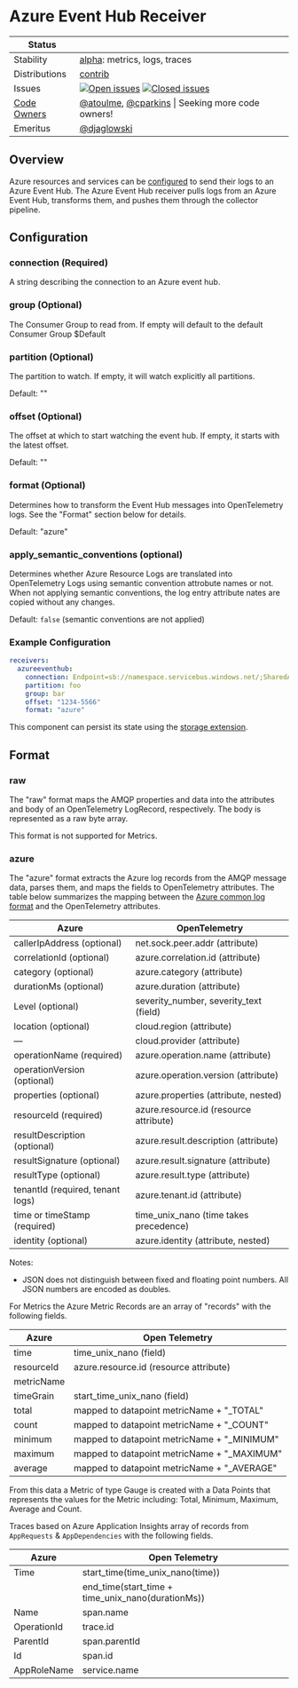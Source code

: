 # Azure Event Hub Receiver

<!-- status autogenerated section -->
| Status        |           |
| ------------- |-----------|
| Stability     | [alpha]: metrics, logs, traces   |
| Distributions | [contrib] |
| Issues        | [![Open issues](https://img.shields.io/github/issues-search/open-telemetry/opentelemetry-collector-contrib?query=is%3Aissue%20is%3Aopen%20label%3Areceiver%2Fazureeventhub%20&label=open&color=orange&logo=opentelemetry)](https://github.com/open-telemetry/opentelemetry-collector-contrib/issues?q=is%3Aopen+is%3Aissue+label%3Areceiver%2Fazureeventhub) [![Closed issues](https://img.shields.io/github/issues-search/open-telemetry/opentelemetry-collector-contrib?query=is%3Aissue%20is%3Aclosed%20label%3Areceiver%2Fazureeventhub%20&label=closed&color=blue&logo=opentelemetry)](https://github.com/open-telemetry/opentelemetry-collector-contrib/issues?q=is%3Aclosed+is%3Aissue+label%3Areceiver%2Fazureeventhub) |
| [Code Owners](https://github.com/open-telemetry/opentelemetry-collector-contrib/blob/main/CONTRIBUTING.md#becoming-a-code-owner)    | [@atoulme](https://www.github.com/atoulme), [@cparkins](https://www.github.com/cparkins) \| Seeking more code owners! |
| Emeritus      | [@djaglowski](https://www.github.com/djaglowski) |

[alpha]: https://github.com/open-telemetry/opentelemetry-collector#alpha
[contrib]: https://github.com/open-telemetry/opentelemetry-collector-releases/tree/main/distributions/otelcol-contrib
<!-- end autogenerated section -->

## Overview
Azure resources and services can be
[configured](https://learn.microsoft.com/en-us/azure/azure-monitor/essentials/diagnostic-settings)
to send their logs to an Azure Event Hub. The Azure Event Hub receiver pulls logs from an Azure
Event Hub, transforms them, and pushes them through the collector pipeline.

## Configuration

### connection (Required)
A string describing the connection to an Azure event hub.

### group (Optional)
The Consumer Group to read from. If empty will default to the default Consumer Group $Default

### partition (Optional)
The partition to watch. If empty, it will watch explicitly all partitions.

Default: ""

### offset (Optional)
The offset at which to start watching the event hub. If empty, it starts with the latest offset.

Default: ""

### format (Optional)
Determines how to transform the Event Hub messages into OpenTelemetry logs. See the "Format"
section below for details.

Default: "azure"

### apply_semantic_conventions (optional)
Determines whether Azure Resource Logs are translated into OpenTelemetry Logs using semantic
convention attrobute names or not. When not applying semantic conventions, the log entry
attribute nates are copied without any changes.

Default: `false` (semantic conventions are not applied)

### Example Configuration

```yaml
receivers:
  azureeventhub:
    connection: Endpoint=sb://namespace.servicebus.windows.net/;SharedAccessKeyName=RootManageSharedAccessKey;SharedAccessKey=superSecret1234=;EntityPath=hubName
    partition: foo
    group: bar
    offset: "1234-5566"
    format: "azure"
```

This component can persist its state using the [storage extension].

## Format

### raw

The "raw" format maps the AMQP properties and data into the
attributes and body of an OpenTelemetry LogRecord, respectively.
The body is represented as a raw byte array.

This format is not supported for Metrics.

### azure

The "azure" format extracts the Azure log records from the AMQP
message data, parses them, and maps the fields to OpenTelemetry
attributes. The table below summarizes the mapping between the 
[Azure common log format](https://learn.microsoft.com/en-us/azure/azure-monitor/essentials/resource-logs-schema)
and the OpenTelemetry attributes.


| Azure                            | OpenTelemetry                          | 
|----------------------------------|----------------------------------------|
| callerIpAddress (optional)       | net.sock.peer.addr (attribute)         | 
| correlationId (optional)         | azure.correlation.id (attribute)       | 
| category (optional)              | azure.category (attribute)             | 
| durationMs (optional)            | azure.duration (attribute)             | 
| Level (optional)                 | severity_number, severity_text (field) | 
| location (optional)              | cloud.region (attribute)               | 
| —                                | cloud.provider (attribute)             | 
| operationName (required)         | azure.operation.name (attribute)       |
| operationVersion (optional)      | azure.operation.version (attribute)    | 
| properties (optional)            | azure.properties (attribute, nested)   | 
| resourceId (required)            | azure.resource.id (resource attribute) | 
| resultDescription (optional)     | azure.result.description (attribute)   | 
| resultSignature (optional)       | azure.result.signature (attribute)     | 
| resultType (optional)            | azure.result.type (attribute)          | 
| tenantId (required, tenant logs) | azure.tenant.id (attribute)            | 
| time or timeStamp (required)     | time_unix_nano (time takes precedence) |
| identity (optional)              | azure.identity (attribute, nested)     |

Notes:
* JSON does not distinguish between fixed and floating point numbers. All
JSON numbers are encoded as doubles.

For Metrics the Azure Metric Records are an array
of "records" with the following fields.

| Azure      | Open Telemetry                              |
|------------|---------------------------------------------|
| time       | time_unix_nano (field)                      |
| resourceId | azure.resource.id (resource attribute)      |
| metricName |                                             |
| timeGrain  | start_time_unix_nano (field)                |
| total      | mapped to datapoint metricName + "_TOTAL"   |
| count      | mapped to datapoint metricName + "_COUNT"   |
| minimum    | mapped to datapoint metricName + "_MINIMUM" |
| maximum    | mapped to datapoint metricName + "_MAXIMUM" |
| average    | mapped to datapoint metricName + "_AVERAGE" |

From this data a Metric of type Gauge is created
with a Data Points that represents the values
for the Metric including: Total, Minimum, Maximum,
Average and Count.

Traces based on Azure Application Insights array of records from `AppRequests` & `AppDependencies` with the following fields.

| Azure       | Open Telemetry                                        |
|-------------|-------------------------------------------------------|
| Time        | start_time(time_unix_nano(time))                      |
|             | end_time(start_time + time_unix_nano(durationMs))     |
| Name        | span.name                                             |
| OperationId | trace.id                                              |
| ParentId    | span.parentId                                         |
| Id          | span.id                                               |
| AppRoleName | service.name                                          |

[storage extension]: https://github.com/open-telemetry/opentelemetry-collector-contrib/tree/main/extension/storage
